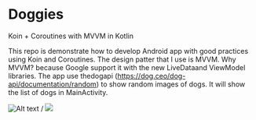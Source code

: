 # Doggies
Koin + Coroutines with MVVM in Kotlin

This repo is demonstrate how to develop Android app with good practices using Koin and Coroutines. The design patter that I use is MVVM. Why MVVM? because Google support it with the new LiveDataand ViewModel libraries. The app use thedogapi (https://dog.ceo/dog-api/documentation/random) to show random images of dogs. It will show the list of dogs in MainActivity.

![Alt text](doggies.gif) / ![](doggies.gif)
